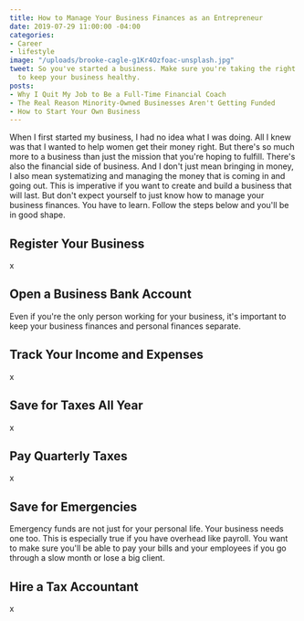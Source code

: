 ```yaml
---
title: How to Manage Your Business Finances as an Entrepreneur
date: 2019-07-29 11:00:00 -04:00
categories:
- Career
- lifestyle
image: "/uploads/brooke-cagle-g1Kr4Ozfoac-unsplash.jpg"
tweet: So you've started a business. Make sure you're taking the right financial steps
  to keep your business healthy.
posts:
- Why I Quit My Job to Be a Full-Time Financial Coach
- The Real Reason Minority-Owned Businesses Aren't Getting Funded
- How to Start Your Own Business
---
```


When I first started my business, I had no idea what I was doing. All I knew was that I wanted to help women get their money right. But there's so much more to a business than just the mission that you're hoping to fulfill. There's also the financial side of business. And I don't just mean bringing in money, I also mean systematizing and managing the money that is coming in and going out. This is imperative if you want to create and build a business that will last. But don't expect yourself to just know how to manage your business finances. You have to learn. Follow the steps below and you'll be in good shape.

## Register Your Business

x

## Open a Business Bank Account

Even if you're the only person working for your business, it's important to keep your business finances and personal finances separate.

## Track Your Income and Expenses

x

## Save for Taxes All Year

x

## Pay Quarterly Taxes

x

## Save for Emergencies

Emergency funds are not just for your personal life. Your business needs one too. This is especially true if you have overhead like payroll. You want to make sure you'll be able to pay your bills and your employees if you go through a slow month or lose a big client.

## Hire a Tax Accountant

x